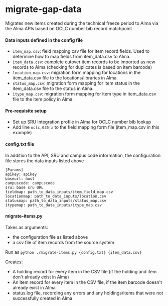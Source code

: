 # migrate-gap-data
Migrates new items created during the technical freeze period to Alma via the Alma APIs based on OCLC number bib record matchpoint

#### Data inputs defined in the config file
* `item_map.csv`: field mapping csv file for item record fields.  Used to determine how to map fields from item_data.csv to Alma. 
* `item_data.csv`: complete cutover item records to be imported as new records to Alma (checking for duplicates is based on item barcode)
* `location_map.csv`: migration form mapping for locations in the item_data.csv file to the locations/libraries in Alma.
* `status_map.csv`: migration form mapping for item status in the item_data.csv file to the status in Alma. 
* `itype_map.csv`: migration form mapping for item type in item_data.csv file to the item policy in Alma. 

#### Pre-requisite setup
* Set up SRU integration profile in Alma for OCLC number bib lookup
* Add line `oclc,035|a` to the field mapping form file (item_map.csv in this example)

#### config.txt file
In addition to the API, SRU and campus code information, the configuration file stores the data inputs listed above
```
[Params]
apikey: apikey 
baseurl: host
campuscode: campuscode
sru: base sru URL
fieldmap: path_to_data_inputs/item_field_map.csv
locationmap: path_to_data_inputs/location.csv
statusmap: path_to_data_inputs/status_map.csv
itypemap: path_to_data_inputs/itype_map.csv
```

#### migrate-items.py
Takes as arguments:
- the configuration file as listed above
- a csv file of item records from the source system

Run as `python ./migrate-items.py {config.txt} {item_data.csv}`

Creates:
   - A holding record for every item in the CSV file (if the holding and item don't already exist in Alma)
   - An item record for every item in the CSV file, if the item barcode doesn't already exist in Alma
   - status.log file, recording any errors and any holdings/items that were not successfully created in Alma
